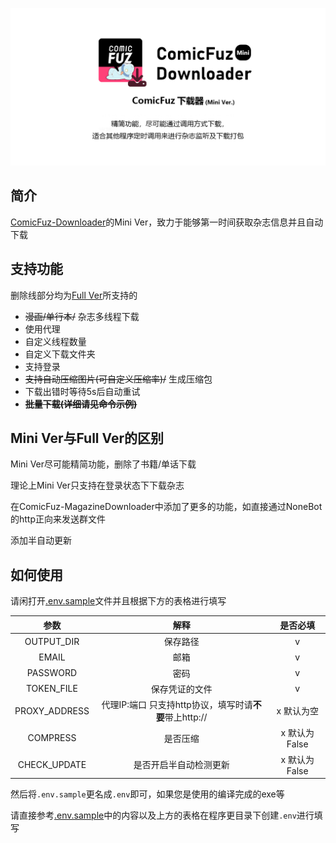 ![qwq](./repository-open-graph-template.png)

## 简介

[ComicFuz-Downloader](https://github.com/misaka10843/ComicFuz-Downloader)的Mini Ver，致力于能够第一时间获取杂志信息并且自动下载

## 支持功能

删除线部分均为[Full Ver](https://github.com/misaka10843/ComicFuz-Downloader)所支持的

* ~~漫画/单行本/~~ 杂志多线程下载
* 使用代理
* 自定义线程数量
* 自定义下载文件夹
* 支持登录
* ~~支持自动压缩图片(可自定义压缩率)/~~ 生成压缩包
* 下载出错时等待5s后自动重试
* ~~**批量下载(详细请见命令示例)**~~

## Mini Ver与Full Ver的区别

Mini Ver尽可能精简功能，删除了书籍/单话下载

理论上Mini Ver只支持在登录状态下下载杂志

在ComicFuz-MagazineDownloader中添加了更多的功能，如直接通过NoneBot的http正向来发送群文件

添加半自动更新

## 如何使用

请闲打开[.env.sample](.env.sample)文件并且根据下方的表格进行填写

|      参数       |                  解释                   |    是否必填    |
|:-------------:|:-------------------------------------:|:----------:|
|  OUTPUT_DIR   |                 保存路径                  |     v      |
|     EMAIL     |                  邮箱                   |     v      |
|   PASSWORD    |                  密码                   |     v      |
|  TOKEN_FILE   |                保存凭证的文件                |     v      |
| PROXY_ADDRESS | 代理IP:端口 只支持http协议，填写时请**不要**带上http:// |   x 默认为空   |
|   COMPRESS    |                 是否压缩                  | x 默认为False |
| CHECK_UPDATE  |              是否开启半自动检测更新              | x 默认为False |

然后将`.env.sample`更名成`.env`即可，如果您是使用的编译完成的exe等

请直接参考[.env.sample](.env.sample)中的内容以及上方的表格在程序更目录下创建`.env`进行填写